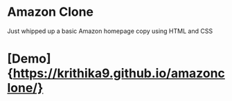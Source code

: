 # Amazon Clone 
Just whipped up a basic Amazon homepage copy using HTML and CSS

 # [Demo]{https://krithika9.github.io/amazonclone/}

